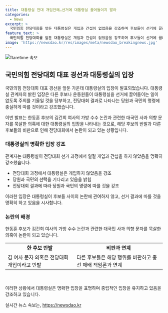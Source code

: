 ```yaml
---
title: 대통령실 전대 개입안해…선거에 대통령실 끌어들이지 말라
categories:
  - News
excerpt: >
  국민의힘 전당대회를 앞둔 대통령실은 개입과 간섭이 없었음을 강조하며 후보들이 선거에 끌려들이는 일이 없도록 주의를 당부했다. 또한, 당원과 국민의 선택을 기다리고 존중할 것이라고 강조했다. 이는 한동훈 후보의 김 여사 문자 무시 논란과 관련한 대통령실의 처음으로 행한 입장 밝힘이다. 해당 논란은 후보들 간 대립과 총선 책임론으로 번지고 있으며, 대통령실의 발언은 화제성을 불러일으킬 것으로 보인다.
feature_text: >
  국민의힘 전당대회를 앞둔 대통령실은 개입과 간섭이 없었음을 강조하며 후보들이 선거에 끌려들이는 일이 없도록 주의를 당부했다. 또한, 당원과 국민의 선택을 기다리고 존중할 것이라고 강조했다. 이는 한동훈 후보의 김 여사 문자 무시 논란과 관련한 대통령실의 처음으로 행한 입장 밝힘이다. 해당 논란은 후보들 간 대립과 총선 책임론으로 번지고 있으며, 대통령실의 발언은 화제성을 불러일으킬 것으로 보인다.
image: 'https://newsdao.kr/res/images/meta/newsdao_breakingnews.jpg'
---
```


<p><img src="https://newsdao.kr/res/images/meta/newsdao_breakingnews.jpg" alt="flaretime 속보" /></p>

<h2 data-ke-size="size26">국민의힘 전당대회 대표 경선과 대통령실의 입장</h2>

<p>국민의힘 전당대회 대표 경선을 앞둔 가운데 대통령실의 입장이 발표되었습니다. 대통령실 관계자의 밝힌 입장은 다른 후보나 운동원들이 대통령실을 선거에 끌어들이는 일이 없도록 주의를 기울일 것을 당부하고, 전당대회 결과로 나타나는 당원과 국민의 명령에 충실하게 따를 것이라고 강조했습니다.</p>

<p data-ke-size="size16">이번 발표는 한동훈 후보의 김건희 여사의 가방 수수 논란과 관련한 대국민 사과 의향 문자를 묵살한 의혹에 대한 대통령실의 입장을 나타내는 것으로, 해당 후보의 반발과 다른 후보들의 비판으로 인해 전당대회에서 논란이 되고 있는 상황입니다.</p>

<h3><b>대통령실의 명확한 입장 강조</b></h3>

<p>관계자는 대통령실이 전당대회 선거 과정에서 일절 개입과 간섭을 하지 않았음을 명확히 강조했습니다.</p>

<ul>
    <li>전당대회 과정에서 대통령실은 개입하지 않았음을 강조</li>
    <li>당원과 국민의 선택을 기다리고 있음을 밝힘</li>
    <li>전당대회 결과에 따라 당원과 국민의 명령에 따를 것을 강조</li>
</ul>

<p data-ke-size="size16">이러한 입장은 대통령실이 후보들 사이의 논란에 관여하지 않고, 선거 결과에 따를 것을 명확히 하고 있음을 시사합니다.</p>

<h3><b>논란의 배경</b></h3>

<p>한동훈 후보가 김건희 여사의 가방 수수 논란과 관련한 대국민 사과 의향 문자를 묵살한 의혹이 논란이 되고 있습니다.</p>

<table>
    <tr>
        <td style="text-align: center; height: 17px;"><b>한 후보 반발</b></td>
        <td style="text-align: center; height: 17px;"><b>비판과 연계</b></td>
    </tr>
    <tr>
        <td>김 여사 문자 의혹은 전당대회 개입이라고 반발</td>
        <td>다른 후보들은 해당 행위를 비판하고 총선 패배 책임론과 연계</td>
    </tr>
</table>

<p data-ke-size="size16">&nbsp;</p>

<p>이러한 상황에서 대통령실은 명확한 입장을 표명하며 중립적인 입장을 유지하고 있음을 강조하고 있습니다.</p>
실시간 뉴스 속보는, <a href="https://newsdao.kr" rel="dofollow">https://newsdao.kr</a>


